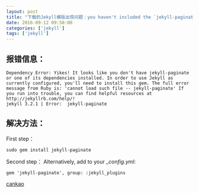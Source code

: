 ```yaml
---
layout: post
title: "下载的Jekyll模版出现问题：you haven't included the `jekyll-paginate` gem."
date: 2016-09-12 09:50:00
categories: ['jekyll']
tags: ['jekyll']
---
```

## 报错信息：
```
Dependency Error: Yikes! It looks like you don't have jekyll-paginate or one of its dependencies installed. In order to use Jekyll as currently configured, you'll need to install this gem. The full error message from Ruby is: 'cannot load such file -- jekyll-paginate' If you run into trouble, you can find helpful resources at http://jekyllrb.com/help/! 
jekyll 3.2.1 | Error:  jekyll-paginate
```
## 解决方法：
First step：
```
sudo gem install jekyll-paginate
```
Second step：
Alternatively, add to your *_config.yml*:

```
gem 'jekyll-paginate', group: :jekyll_plugins
```
[cankao](https://github.com/jekyll/jekyll/issues/4124)
